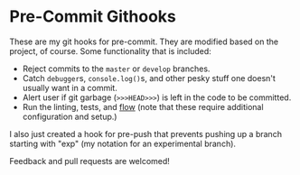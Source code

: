 # Pre-Commit Githooks

These are my git hooks for pre-commit. They are modified based on the project, of course. Some functionality that is included:

* Reject commits to the `master` or `develop` branches.
* Catch `debugger`s, `console.log()`s, and other pesky stuff one doesn't usually want in a commit.
* Alert user if git garbage (`>>>HEAD>>>`) is left in the code to be committed.
* Run the linting, tests, and [flow](https://flow.org/) (note that these require additional configuration and setup.)

I also just created a hook for pre-push that prevents pushing up a branch starting with "exp" (my notation for an experimental branch).

Feedback and pull requests are welcomed!
